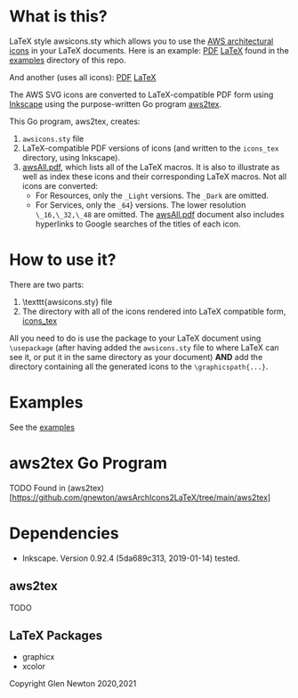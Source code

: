 # What is this?
LaTeX style awsicons.sty which allows you to use the [AWS architectural icons](https://aws.amazon.com/architecture/icons/) in your LaTeX  documents.
Here is an example: 
[PDF](https://github.com/gnewton/awsArchIcons2LaTeX/raw/main/examples/Data-pipeline-Grov-Technologies.pdf) 
[LaTeX](https://github.com/gnewton/awsArchIcons2LaTeX/raw/main/examples/Data-pipeline-Grov-Technologies.tex)
found in the [examples](https://github.com/gnewton/awsArchIcons2LaTeX/tree/main/examples) directory of this repo.

And another (uses all icons): 
[PDF](https://github.com/gnewton/awsArchIcons2LaTeX/raw/main/awsAllIcons.pdf) 
[LaTeX](https://github.com/gnewton/awsArchIcons2LaTeX/raw/main/tex/awsAllIcons.tex)

The AWS SVG icons are converted to LaTeX-compatible PDF form using [Inkscape](https://inkscape.org/) using the purpose-written Go program [aws2tex](https://github.com/gnewton/awsArchIcons2LaTeX/aws2tex). 

This Go program, aws2tex, creates:
1. `awsicons.sty` file
1. LaTeX-compatible PDF versions of icons (and written to the `icons_tex` directory, using Inkscape).
1. [awsAll.pdf](https://github.com/gnewton/awsArchIcons2LaTeX/raw/main/awsAllIcons.pdf), which lists all of the LaTeX macros. It is also to illustrate as well as index these icons and their corresponding LaTeX macros. 
  Not all icons are converted:
    *  For Resources, only the `_Light` versions. The `_Dark` are omitted.
    *  For Services, only the `_64`} versions. The lower resolution `\_16,\_32,\_48` are omitted.
The [awsAll.pdf](https://github.com/gnewton/awsArchIcons2LaTeX/raw/main/awsAllIcons.pdf) document also includes hyperlinks to Google searches of the titles of each icon.


# How to use it?
There are two parts:
1. \texttt{awsicons.sty} file
1. The directory with all of the icons rendered into LaTeX compatible form, [icons_tex](https://github.com/gnewton/awsArchIcons2LaTeX/tree/main/icons_tex)

All you need to do is use the package to your LaTeX document using `\usepackage` (after having added the `awsicons.sty` file to where LaTeX can see it, or put it in the same directory as your document) **AND** add the directory containing all the generated icons to the `\graphicspath{...}`.

# Examples
See the [examples](https://github.com/gnewton/awsArchIcons2LaTeX/tree/main/examples)

# aws2tex Go Program
TODO
Found in (aws2tex)[https://github.com/gnewton/awsArchIcons2LaTeX/tree/main/aws2tex]

# Dependencies
* Inkscape. Version 0.92.4 (5da689c313, 2019-01-14) tested.
## aws2tex
TODO
## LaTeX Packages 
* graphicx
* xcolor


Copyright Glen Newton 2020,2021
